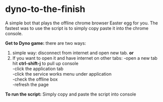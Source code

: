 # dyno-to-the-finish
A simple bot that plays the offline chrome browser Easter egg for you. The fastest was to use the script is to simply copy paste it into the chrome console.

<b>Get to Dyno game:</b>
there are two ways:
1. simple way:
	disconnect from internet and open new tab.
<b>or</b>
2. If you want to open it and have internet on other tabs:
	-open a new tab hit <b>ctrl-shift-j</b> to pull up console<br />
	-click the application tab<br />
	-click the service works menu under application<br />
	-check the offline box<br />
	-refresh the page<br />

<b>To run the script:</b>
Simply copy and paste the script into console